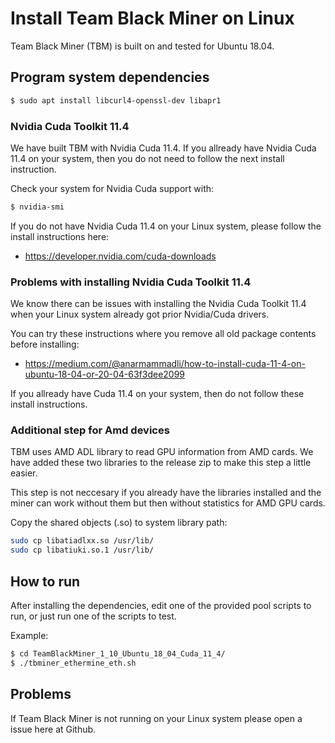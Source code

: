 # Install Team Black Miner on Linux

Team Black Miner (TBM) is built on and tested for Ubuntu 18.04.

## Program system dependencies

```bash
$ sudo apt install libcurl4-openssl-dev libapr1
```

### Nvidia Cuda Toolkit 11.4
We have built TBM with Nvidia Cuda 11.4.
If you allready have Nvidia Cuda 11.4 on your system,
then you do not need to follow the next install instruction.

Check your system for Nvidia Cuda support with:

```bash
$ nvidia-smi
```

If you do not have Nvidia Cuda 11.4 on your Linux system,
please follow the install instructions here:
- https://developer.nvidia.com/cuda-downloads

### Problems with installing Nvidia Cuda Toolkit 11.4
We know there can be issues with installing the Nvidia Cuda Toolkit 11.4
when your Linux system already got prior Nvidia/Cuda drivers.

You can try these instructions where you remove all old package contents before installing:
- https://medium.com/@anarmammadli/how-to-install-cuda-11-4-on-ubuntu-18-04-or-20-04-63f3dee2099

If you allready have Cuda 11.4 on your system,
then do not follow these install instructions.

### Additional step for Amd devices
TBM uses AMD ADL library to read GPU information from AMD cards.
We have added these two libraries to the release zip to make this step a little easier.

This step is not neccesary if you already have the libraries installed and
the miner can work without them but then without statistics for AMD GPU cards.

Copy the shared objects (.so) to system library path:
```bash
sudo cp libatiadlxx.so /usr/lib/
sudo cp libatiuki.so.1 /usr/lib/
```

## How to run

After installing the dependencies, edit one of the provided pool scripts to run,
or just run one of the scripts to test.

Example:
```bash
$ cd TeamBlackMiner_1_10_Ubuntu_18_04_Cuda_11_4/
$ ./tbminer_ethermine_eth.sh
```

## Problems
If Team Black Miner is not running on your Linux system please open a issue here at Github.
